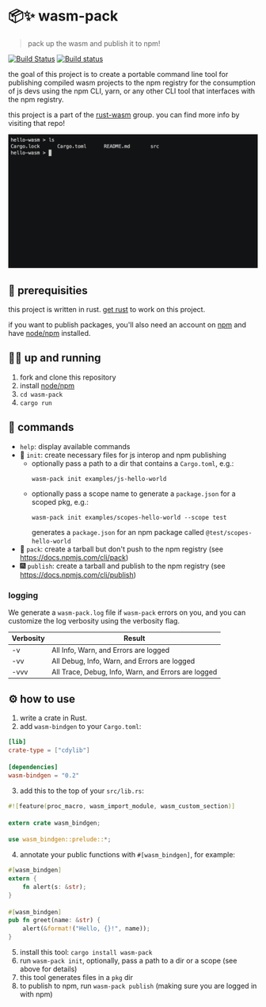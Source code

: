 # 📦✨  wasm-pack
> pack up the wasm and publish it to npm!

[![Build Status](https://travis-ci.org/ashleygwilliams/wasm-pack.svg?branch=master)](https://travis-ci.org/ashleygwilliams/wasm-pack)
[![Build status](https://ci.appveyor.com/api/projects/status/7jjuo5wewu9lyyfi?svg=true)](https://ci.appveyor.com/project/ashleygwilliams/wasm-pack)

the goal of this project is to create a portable command line tool
for publishing compiled wasm projects to the npm registry for the consumption
of js devs using the npm CLI, yarn, or any other CLI tool that interfaces
with the npm registry.

this project is a part of the [rust-wasm] group. you can find more info by
visiting that repo!

[rust-wasm]: https://github.com/rust-lang-nursery/rust-wasm/

![demo](demo.gif)

## 🔮 prerequisities

this project is written in rust. [get rust] to work on this project.

[get rust]: https://www.rustup.rs/

if you want to publish packages, you'll also need an account on [npm] and have
[node/npm] installed.

[npm]: https://www.npmjs.com
[node/npm]: https://nodejs.org/

## 🏃‍♀️ up and running

1. fork and clone this repository
2. install [node/npm]
2. `cd wasm-pack`
3. `cargo run`

## 💃 commands
- `help`: display available commands
- 🐣  `init`: create necessary files for js interop and npm publishing
  - optionally pass a path to a dir that contains a `Cargo.toml`, e.g.:
    ```
    wasm-pack init examples/js-hello-world
    ```
  - optionally pass a scope name to generate a `package.json` for a scoped pkg, e.g.:
    ```
    wasm-pack init examples/scopes-hello-world --scope test
    ```
    generates a `package.json` for an npm package called `@test/scopes-hello-world`
- 🍱  `pack`: create a tarball but don't push to the npm registry (see https://docs.npmjs.com/cli/pack)
- 🎆  `publish`: create a tarball and publish to the npm registry (see https://docs.npmjs.com/cli/publish)

### logging

We generate a `wasm-pack.log` file if `wasm-pack` errors on you, and you can
customize the log verbosity using the verbosity flag.

| Verbosity     | Result                                              |
| ------------- |-----------------------------------------------------|
| -v            | All Info, Warn, and Errors are logged               |
| -vv           | All Debug, Info, Warn, and Errors are logged        |
| -vvv          | All Trace, Debug, Info, Warn, and Errors are logged |


## ⚙️  how to use

1. write a crate in Rust.
2. add `wasm-bindgen` to your `Cargo.toml`:

  ```toml
  [lib]
  crate-type = ["cdylib"]

  [dependencies]
  wasm-bindgen = "0.2"
  ```
3. add this to the top of your `src/lib.rs`:

  ```rust
  #![feature(proc_macro, wasm_import_module, wasm_custom_section)]

  extern crate wasm_bindgen;

  use wasm_bindgen::prelude::*;
  ```

4. annotate your public functions with `#[wasm_bindgen]`, for example:

  ```rust
  #[wasm_bindgen]
  extern {
      fn alert(s: &str);
  }

  #[wasm_bindgen]
  pub fn greet(name: &str) {
      alert(&format!("Hello, {}!", name));
  }
  ```

5. install this tool: `cargo install wasm-pack`
6. run `wasm-pack init`, optionally, pass a path to a dir or a scope (see above for details)
7. this tool generates files in a `pkg` dir
8. to publish to npm, run `wasm-pack publish` (making sure you are logged in with npm)

[rust-wasm/36]: https://github.com/rust-lang-nursery/rust-wasm/issues/36
[wasm-bindgen]: https://github.com/alexcrichton/wasm-bindgen
